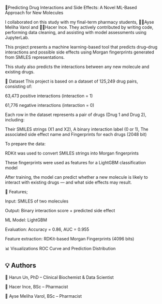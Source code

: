 🧠Predicting Drug Interactions and Side Effects: A Novel ML-Based Approach for New Molecules


I collaborated on this study with my final-term pharmacy students, 👩‍🔬Ayse Meliha Varol and 👩‍🔬Hacer Ince. They actively contributed by writing code, performing data cleaning, and assisting with model assessments using JupyterLab.

This project presents a machine learning-based tool that predicts drug–drug interactions and possible side effects using Morgan fingerprints generated from SMILES representations.

This study also predicts the interactions between any new molecule and existing drugs.

🧪 Dataset
This project is based on a dataset of 125,249 drug pairs, consisting of:

63,473 positive interactions (interaction = 1)

61,776 negative interactions (interaction = 0)

Each row in the dataset represents a pair of drugs (Drug 1 and Drug 2), including:

Their SMILES strings (X1 and X2), A binary interaction label (0 or 1), The associated side effect name and Fingerprints for each drugs (2048 bit)

To prepare the data:

RDKit was used to convert SMILES strings into Morgan fingerprints

These fingerprints were used as features for a LightGBM classification model

After training, the model can predict whether a new molecule is likely to interact with existing drugs — and what side effects may result.

🧪 Features;

Input: SMILES of two molecules

Output: Binary interaction score + predicted side effect

ML Model: LightGBM

Evaluation: Accuracy = 0.86, AUC = 0.955

Feature extraction: RDKit-based Morgan Fingerprints (4096 bits)

📊 Visualizations
ROC Curve and Prediction Distribution

## 💡 Authors
🔬 Harun Un, PhD – Clinical Biochemist & Data Scientist

🔬 Hacer Ince, BSc – Pharmacist

🔬 Ayse Meliha Varol, BSc – Pharmacist
